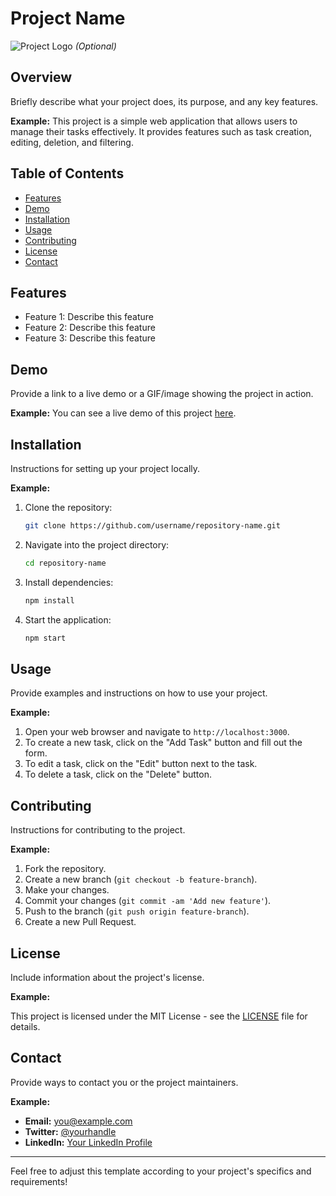 # Project Name

![Project Logo](path/to/logo.png) *(Optional)*

## Overview

Briefly describe what your project does, its purpose, and any key features.

**Example:**
This project is a simple web application that allows users to manage their tasks effectively. It provides features such as task creation, editing, deletion, and filtering.

## Table of Contents

- [Features](#features)
- [Demo](#demo)
- [Installation](#installation)
- [Usage](#usage)
- [Contributing](#contributing)
- [License](#license)
- [Contact](#contact)

## Features

- Feature 1: Describe this feature
- Feature 2: Describe this feature
- Feature 3: Describe this feature

## Demo

Provide a link to a live demo or a GIF/image showing the project in action.

**Example:**
You can see a live demo of this project [here](http://example.com).

## Installation

Instructions for setting up your project locally.

**Example:**

1. Clone the repository:
    ```bash
    git clone https://github.com/username/repository-name.git
    ```

2. Navigate into the project directory:
    ```bash
    cd repository-name
    ```

3. Install dependencies:
    ```bash
    npm install
    ```

4. Start the application:
    ```bash
    npm start
    ```

## Usage

Provide examples and instructions on how to use your project.

**Example:**

1. Open your web browser and navigate to `http://localhost:3000`.
2. To create a new task, click on the "Add Task" button and fill out the form.
3. To edit a task, click on the "Edit" button next to the task.
4. To delete a task, click on the "Delete" button.

## Contributing

Instructions for contributing to the project.

**Example:**

1. Fork the repository.
2. Create a new branch (`git checkout -b feature-branch`).
3. Make your changes.
4. Commit your changes (`git commit -am 'Add new feature'`).
5. Push to the branch (`git push origin feature-branch`).
6. Create a new Pull Request.

## License

Include information about the project's license.

**Example:**

This project is licensed under the MIT License - see the [LICENSE](LICENSE) file for details.

## Contact

Provide ways to contact you or the project maintainers.

**Example:**

- **Email:** you@example.com
- **Twitter:** [@yourhandle](https://twitter.com/yourhandle)
- **LinkedIn:** [Your LinkedIn Profile](https://linkedin.com/in/yourprofile)

---

Feel free to adjust this template according to your project's specifics and requirements!
